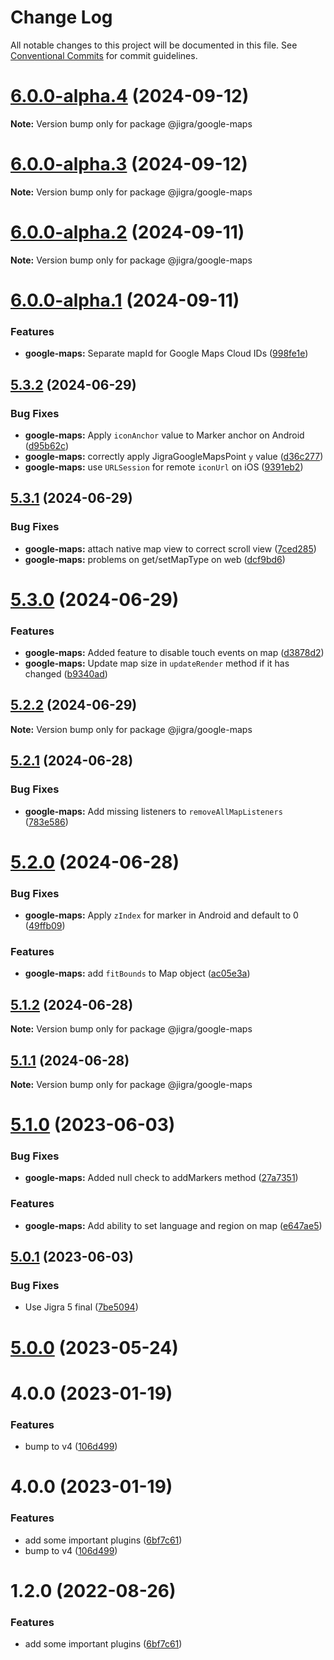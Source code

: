 # Change Log

All notable changes to this project will be documented in this file.
See [Conventional Commits](https://conventionalcommits.org) for commit guidelines.

# [6.0.0-alpha.4](https://github.com/familyjs/jigra-plugins/compare/@jigra/google-maps@6.0.0-alpha.3...@jigra/google-maps@6.0.0-alpha.4) (2024-09-12)

**Note:** Version bump only for package @jigra/google-maps

# [6.0.0-alpha.3](https://github.com/familyjs/jigra-plugins/compare/@jigra/google-maps@6.0.0-alpha.2...@jigra/google-maps@6.0.0-alpha.3) (2024-09-12)

**Note:** Version bump only for package @jigra/google-maps

# [6.0.0-alpha.2](https://github.com/familyjs/jigra-plugins/compare/@jigra/google-maps@6.0.0-alpha.1...@jigra/google-maps@6.0.0-alpha.2) (2024-09-11)

**Note:** Version bump only for package @jigra/google-maps

# [6.0.0-alpha.1](https://github.com/familyjs/jigra-plugins/compare/@jigra/google-maps@5.3.2...@jigra/google-maps@6.0.0-alpha.1) (2024-09-11)

### Features

- **google-maps:** Separate mapId for Google Maps Cloud IDs ([998fe1e](https://github.com/familyjs/jigra-plugins/commit/998fe1e18e2e0616a3cef3dfd6c2849bba7cb3d3))

## [5.3.2](https://github.com/familyjs/jigra-plugins/compare/@jigra/google-maps@5.3.1...@jigra/google-maps@5.3.2) (2024-06-29)

### Bug Fixes

- **google-maps:** Apply `iconAnchor` value to Marker anchor on Android ([d95b62c](https://github.com/familyjs/jigra-plugins/commit/d95b62c42dd2c2065617a093109f4030213169ec))
- **google-maps:** correctly apply JigraGoogleMapsPoint `y` value ([d36c277](https://github.com/familyjs/jigra-plugins/commit/d36c27779eab29dbc44a1122cbf8d35a14178201))
- **google-maps:** use `URLSession` for remote `iconUrl` on iOS ([9391eb2](https://github.com/familyjs/jigra-plugins/commit/9391eb2dd21e5c6857d64af0cfec8cd2c2e12daa))

## [5.3.1](https://github.com/familyjs/jigra-plugins/compare/@jigra/google-maps@5.3.0...@jigra/google-maps@5.3.1) (2024-06-29)

### Bug Fixes

- **google-maps:** attach native map view to correct scroll view ([7ced285](https://github.com/familyjs/jigra-plugins/commit/7ced2851533b9f542c5bb9f7c7c3ccf821e04e44))
- **google-maps:** problems on get/setMapType on web ([dcf9bd6](https://github.com/familyjs/jigra-plugins/commit/dcf9bd6ab7a327d37a2f6c56bdd9443ef62d081e))

# [5.3.0](https://github.com/familyjs/jigra-plugins/compare/@jigra/google-maps@5.2.2...@jigra/google-maps@5.3.0) (2024-06-29)

### Features

- **google-maps:** Added feature to disable touch events on map ([d3878d2](https://github.com/familyjs/jigra-plugins/commit/d3878d27ca64f8663e2fec36e4bb01ff1cf1d172))
- **google-maps:** Update map size in `updateRender` method if it has changed ([b9340ad](https://github.com/familyjs/jigra-plugins/commit/b9340adfb136c50ee861f41f9f4915c199bc618a))

## [5.2.2](https://github.com/familyjs/jigra-plugins/compare/@jigra/google-maps@5.2.1...@jigra/google-maps@5.2.2) (2024-06-29)

**Note:** Version bump only for package @jigra/google-maps

## [5.2.1](https://github.com/familyjs/jigra-plugins/compare/@jigra/google-maps@5.2.0...@jigra/google-maps@5.2.1) (2024-06-28)

### Bug Fixes

- **google-maps:** Add missing listeners to `removeAllMapListeners` ([783e586](https://github.com/familyjs/jigra-plugins/commit/783e5862f5d78fa4b7ccfb73c5537b722a21a1c3))

# [5.2.0](https://github.com/familyjs/jigra-plugins/compare/@jigra/google-maps@5.1.2...@jigra/google-maps@5.2.0) (2024-06-28)

### Bug Fixes

- **google-maps:** Apply `zIndex` for marker in Android and default to 0 ([49ffb09](https://github.com/familyjs/jigra-plugins/commit/49ffb09a00ffc06a2f9be47e83f56335a5a363fc))

### Features

- **google-maps:** add `fitBounds` to Map object ([ac05e3a](https://github.com/familyjs/jigra-plugins/commit/ac05e3aa8f07ac544923ee75e37a10e6ed16469c))

## [5.1.2](https://github.com/familyjs/jigra-plugins/compare/@jigra/google-maps@5.1.1...@jigra/google-maps@5.1.2) (2024-06-28)

**Note:** Version bump only for package @jigra/google-maps

## [5.1.1](https://github.com/familyjs/jigra-plugins/compare/@jigra/google-maps@5.1.0...@jigra/google-maps@5.1.1) (2024-06-28)

**Note:** Version bump only for package @jigra/google-maps

# [5.1.0](https://github.com/familyjs/jigra-plugins/compare/@jigra/google-maps@5.0.1...@jigra/google-maps@5.1.0) (2023-06-03)

### Bug Fixes

- **google-maps:** Added null check to addMarkers method ([27a7351](https://github.com/familyjs/jigra-plugins/commit/27a7351651e589199a23ebc664d9cd3d5f29ecd5))

### Features

- **google-maps:** Add ability to set language and region on map ([e647ae5](https://github.com/familyjs/jigra-plugins/commit/e647ae5297a9bd157a9444edc856917d683eabed))

## [5.0.1](https://github.com/familyjs/jigra-plugins/compare/@jigra/google-maps@5.0.0...@jigra/google-maps@5.0.1) (2023-06-03)

### Bug Fixes

- Use Jigra 5 final ([7be5094](https://github.com/familyjs/jigra-plugins/commit/7be509425c5cc9f21b1f9e78794b2c6b76ca7702))

# [5.0.0](https://github.com/familyjs/jigra-plugins/compare/@jigra/google-maps@1.2.0...@jigra/google-maps@5.0.0) (2023-05-24)

# 4.0.0 (2023-01-19)

### Features

- bump to v4 ([106d499](https://github.com/familyjs/jigra-plugins/commit/106d49991e82a0505a82571530b73fcda020e7e4))

# 4.0.0 (2023-01-19)

### Features

- add some important plugins ([6bf7c61](https://github.com/navify/jigra-plugins/commit/6bf7c61ba5ad99cf0474cb2cc9599d0f8fedeb45))
- bump to v4 ([106d499](https://github.com/navify/jigra-plugins/commit/106d49991e82a0505a82571530b73fcda020e7e4))

# 1.2.0 (2022-08-26)

### Features

- add some important plugins ([6bf7c61](https://github.com/navify/jigra-plugins/commit/6bf7c61ba5ad99cf0474cb2cc9599d0f8fedeb45))
